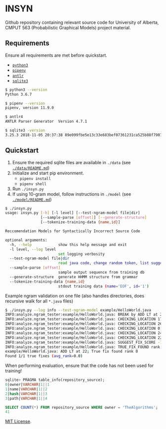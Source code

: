 # INSYN

Github repository containing relevant source code for University of Alberta, CMPUT 563 (Probabilistic Graphical Models) project material.

## Requirements

Ensure all requirements are met before quickstart.

- [`python3`](https://www.python.org/)
- [`pipenv`](https://github.com/pypa/pipenv)
- [`antlr`](https://www.antlr.org/)
- [`sqlite3`](https://www.sqlite.org/index.html)

```bash
$ python3 --version
Python 3.6.7

$ pipenv --version
pipenv, version 11.9.0

$ antlr4
ANTLR Parser Generator  Version 4.7.1

$ sqlite3 -version
3.25.3 2018-11-05 20:37:38 89e099fbe5e13c33e683bef07361231ca525b88f7907be7092058007b750alt1
```

## Quickstart

1. Ensure the required sqlite files are available in `./data` (see [`./data/README.md`](data/README.md))
2. Initialize and start pip environment.
    - `pipenv install`
    - `pipenv shell`
3. Run `./insyn.py`
4. If using 10-gram model, follow instructions in `./model` (see [`./model/README.md`](model/README.md))

```bash
$ ./insyn.py 
usage: insyn.py [-h] [-l level] [--test-ngram-model file|dir]
                [--sample-parse [offset]] [--generate-structure]
                [--tokenize-training-data {name,id}]

Reccomendation Models for Syntactically Incorrect Source Code

optional arguments:
  -h, --help            show this help message and exit
  -l level, --log level
                        set logging verbosity
  --test-ngram-model file|dir
                        read java code, change random token, list suggestions
  --sample-parse [offset]
                        sample output sequence from training db
  --generate-structure  generate HHMM structure from grammar
  --tokenize-training-data {name,id}
                        stdout training data (name='EOF', id='1')
```

Example ngram validation on one file (also handles directories, does recursive walk for all `*.java` files)

```bash
$ ./insyn.py --log info --test-ngram-model example/HelloWorld.java
INFO:analyze.ngram_tester:example/HelloWorld.java: BREAK by ADD LT at 22
INFO:analyze.ngram_tester:example/HelloWorld.java: CHECKING_LOCATION 17 (-3.151554584503174)
INFO:analyze.ngram_tester:example/HelloWorld.java: CHECKING_LOCATION 26 (-2.4582955837249756)
INFO:analyze.ngram_tester:example/HelloWorld.java: CHECKING_LOCATION 0 (-2.2994213104248047)
INFO:analyze.ngram_tester:example/HelloWorld.java: CHECKING_LOCATION 24 (-1.8517078161239624)
INFO:analyze.ngram_tester:example/HelloWorld.java: CHECKING_LOCATION 22 (-1.6897526979446411)
INFO:analyze.ngram_tester:example/HelloWorld.java: SUGGEST_FIX_SCORE -12.189971923828125 (DEL LT at 22)
INFO:analyze.ngram_tester:example/HelloWorld.java: TRUE_FIX_FOUND rank: 0
example/HelloWorld.java: ADD LT at 22; True fix found rank 0
Found 1/1 true fixes (avg_rank=0.0)
```

When performing evaluation, ensure that the code has not been used for training!
```sql
sqlite> PRAGMA table_info(repository_source);
0|owner|VARCHAR|1||1
1|name|VARCHAR|1||2
2|hash|VARCHAR|1||3
3|path|VARCHAR|1||4

SELECT COUNT(*) FROM repository_source WHERE owner = 'TheAlgorithms';
41
```

[MIT License](LICENSE).
